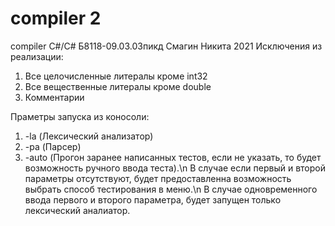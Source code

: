 # compiler 2
compiler C#/C#
Б8118-09.03.03пикд Смагин Никита
2021
Исключения из реализации:
1) Все целочисленные литералы кроме int32
2) Все вещественные литералы кроме double
3) Комментарии

Праметры запуска из коносоли:
1) -la (Лексический анализатор)
2) -pa (Парсер)
3) -auto (Прогон заранее написанных тестов, если не указать, то будет возможность ручного ввода теста).\n
В случае если первый и второй параметры отсутствуют, будет предоставленна возможность выбрать способ тестирования в меню.\n
В случае одновременного ввода первого и второго параметра, будет запущен только лексический аналиатор. 
